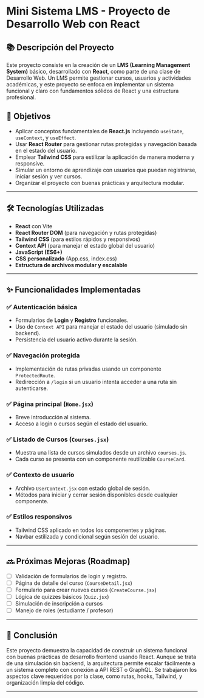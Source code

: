 # Mini Sistema LMS - Proyecto de Desarrollo Web con React

## 📚 Descripción del Proyecto

Este proyecto consiste en la creación de un **LMS (Learning Management System)** básico, desarrollado con **React**, como parte de una clase de Desarrollo Web. Un LMS permite gestionar cursos, usuarios y actividades académicas, y este proyecto se enfoca en implementar un sistema funcional y claro con fundamentos sólidos de React y una estructura profesional.

## 🎯 Objetivos

- Aplicar conceptos fundamentales de **React.js** incluyendo `useState`, `useContext`, y `useEffect`.
- Usar **React Router** para gestionar rutas protegidas y navegación basada en el estado del usuario.
- Emplear **Tailwind CSS** para estilizar la aplicación de manera moderna y responsive.
- Simular un entorno de aprendizaje con usuarios que puedan registrarse, iniciar sesión y ver cursos.
- Organizar el proyecto con buenas prácticas y arquitectura modular.

---

## 🛠️ Tecnologías Utilizadas

- **React** con Vite
- **React Router DOM** (para navegación y rutas protegidas)
- **Tailwind CSS** (para estilos rápidos y responsivos)
- **Context API** (para manejar el estado global del usuario)
- **JavaScript (ES6+)**
- **CSS personalizado** (App.css, index.css)
- **Estructura de archivos modular y escalable**

---

## ✨ Funcionalidades Implementadas

### ✅ Autenticación básica
- Formularios de **Login** y **Registro** funcionales.
- Uso de `Context API` para manejar el estado del usuario (simulado sin backend).
- Persistencia del usuario activo durante la sesión.

### ✅ Navegación protegida
- Implementación de rutas privadas usando un componente `ProtectedRoute`.
- Redirección a `/login` si un usuario intenta acceder a una ruta sin autenticarse.

### ✅ Página principal (`Home.jsx`)
- Breve introducción al sistema.
- Acceso a login o cursos según el estado del usuario.

### ✅ Listado de Cursos (`Courses.jsx`)
- Muestra una lista de cursos simulados desde un archivo `courses.js`.
- Cada curso se presenta con un componente reutilizable `CourseCard`.

### ✅ Contexto de usuario
- Archivo `UserContext.jsx` con estado global de sesión.
- Métodos para iniciar y cerrar sesión disponibles desde cualquier componente.

### ✅ Estilos responsivos
- Tailwind CSS aplicado en todos los componentes y páginas.
- Navbar estilizada y condicional según sesión del usuario.

---

## 🔜 Próximas Mejoras (Roadmap)

- [ ] Validación de formularios de login y registro.
- [ ] Página de detalle del curso (`CourseDetail.jsx`)
- [ ] Formulario para crear nuevos cursos (`CreateCourse.jsx`)
- [ ] Lógica de quizzes básicos (`Quiz.jsx`)
- [ ] Simulación de inscripción a cursos
- [ ] Manejo de roles (estudiante / profesor)

---

## 🙌 Conclusión

Este proyecto demuestra la capacidad de construir un sistema funcional con buenas prácticas de desarrollo frontend usando React. Aunque se trata de una simulación sin backend, la arquitectura permite escalar fácilmente a un sistema completo con conexión a API REST o GraphQL. Se trabajaron los aspectos clave requeridos por la clase, como rutas, hooks, Tailwind, y organización limpia del código.

---
